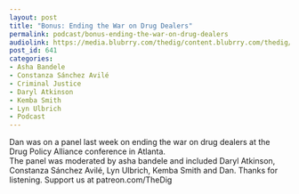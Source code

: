 ```yaml
---
layout: post
title: "Bonus: Ending the War on Drug Dealers"
permalink: podcast/bonus-ending-the-war-on-drug-dealers
audiolink: https://media.blubrry.com/thedig/content.blubrry.com/thedig/The_Dig_-_EP_59_-_DPA-Con.mp3
post_id: 641
categories: 
- Asha Bandele
- Constanza Sánchez Avilé
- Criminal Justice
- Daryl Atkinson
- Kemba Smith
- Lyn Ulbrich
- Podcast
---
```


Dan was on a panel last week on ending the war on drug dealers at the Drug Policy Alliance conference in Atlanta.  
The panel was moderated by asha bandele and included   Daryl Atkinson,  Constanza Sánchez Avilé,  Lyn  Ulbrich, Kemba Smith and Dan. Thanks for listening. Support us at patreon.com/TheDig